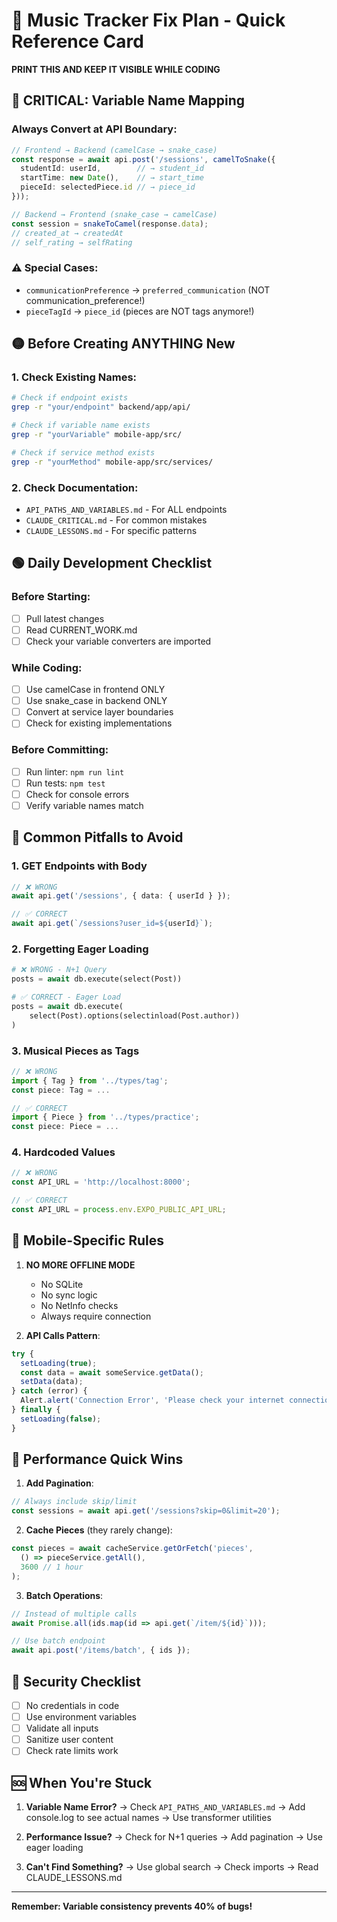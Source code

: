 # 🚨 Music Tracker Fix Plan - Quick Reference Card

**PRINT THIS AND KEEP IT VISIBLE WHILE CODING**

## 🔴 CRITICAL: Variable Name Mapping

### Always Convert at API Boundary:
```typescript
// Frontend → Backend (camelCase → snake_case)
const response = await api.post('/sessions', camelToSnake({
  studentId: userId,        // → student_id
  startTime: new Date(),    // → start_time
  pieceId: selectedPiece.id // → piece_id
}));

// Backend → Frontend (snake_case → camelCase)
const session = snakeToCamel(response.data);
// created_at → createdAt
// self_rating → selfRating
```

### ⚠️ Special Cases:
- `communicationPreference` → `preferred_communication` (NOT communication_preference!)
- `pieceTagId` → `piece_id` (pieces are NOT tags anymore!)

## 🟡 Before Creating ANYTHING New

### 1. Check Existing Names:
```bash
# Check if endpoint exists
grep -r "your/endpoint" backend/app/api/

# Check if variable name exists
grep -r "yourVariable" mobile-app/src/

# Check if service method exists
grep -r "yourMethod" mobile-app/src/services/
```

### 2. Check Documentation:
- `API_PATHS_AND_VARIABLES.md` - For ALL endpoints
- `CLAUDE_CRITICAL.md` - For common mistakes
- `CLAUDE_LESSONS.md` - For specific patterns

## 🟢 Daily Development Checklist

### Before Starting:
- [ ] Pull latest changes
- [ ] Read CURRENT_WORK.md
- [ ] Check your variable converters are imported

### While Coding:
- [ ] Use camelCase in frontend ONLY
- [ ] Use snake_case in backend ONLY
- [ ] Convert at service layer boundaries
- [ ] Check for existing implementations

### Before Committing:
- [ ] Run linter: `npm run lint`
- [ ] Run tests: `npm test`
- [ ] Check for console errors
- [ ] Verify variable names match

## 🔵 Common Pitfalls to Avoid

### 1. GET Endpoints with Body
```typescript
// ❌ WRONG
await api.get('/sessions', { data: { userId } });

// ✅ CORRECT
await api.get(`/sessions?user_id=${userId}`);
```

### 2. Forgetting Eager Loading
```python
# ❌ WRONG - N+1 Query
posts = await db.execute(select(Post))

# ✅ CORRECT - Eager Load
posts = await db.execute(
    select(Post).options(selectinload(Post.author))
)
```

### 3. Musical Pieces as Tags
```typescript
// ❌ WRONG
import { Tag } from '../types/tag';
const piece: Tag = ...

// ✅ CORRECT
import { Piece } from '../types/practice';
const piece: Piece = ...
```

### 4. Hardcoded Values
```typescript
// ❌ WRONG
const API_URL = 'http://localhost:8000';

// ✅ CORRECT
const API_URL = process.env.EXPO_PUBLIC_API_URL;
```

## 📱 Mobile-Specific Rules

1. **NO MORE OFFLINE MODE**
   - No SQLite
   - No sync logic
   - No NetInfo checks
   - Always require connection

2. **API Calls Pattern**:
```typescript
try {
  setLoading(true);
  const data = await someService.getData();
  setData(data);
} catch (error) {
  Alert.alert('Connection Error', 'Please check your internet connection');
} finally {
  setLoading(false);
}
```

## 🏃 Performance Quick Wins

1. **Add Pagination**:
```typescript
// Always include skip/limit
const sessions = await api.get('/sessions?skip=0&limit=20');
```

2. **Cache Pieces** (they rarely change):
```typescript
const pieces = await cacheService.getOrFetch('pieces', 
  () => pieceService.getAll(),
  3600 // 1 hour
);
```

3. **Batch Operations**:
```typescript
// Instead of multiple calls
await Promise.all(ids.map(id => api.get(`/item/${id}`)));

// Use batch endpoint
await api.post('/items/batch', { ids });
```

## 🔐 Security Checklist

- [ ] No credentials in code
- [ ] Use environment variables
- [ ] Validate all inputs
- [ ] Sanitize user content
- [ ] Check rate limits work

## 🆘 When You're Stuck

1. **Variable Name Error?**
   → Check `API_PATHS_AND_VARIABLES.md`
   → Add console.log to see actual names
   → Use transformer utilities

2. **Performance Issue?**
   → Check for N+1 queries
   → Add pagination
   → Use eager loading

3. **Can't Find Something?**
   → Use global search
   → Check imports
   → Read CLAUDE_LESSONS.md

---

**Remember: Variable consistency prevents 40% of bugs!**